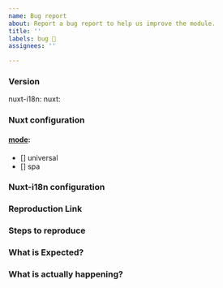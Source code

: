 ```yaml
---
name: Bug report
about: Report a bug report to help us improve the module.
title: ''
labels: bug 🐛
assignees: ''

---
```


### Version
nuxt-i18n: <!-- ex: 5.9.0 -->
nuxt: <!-- ex: 2.0.0 -->

### Nuxt configuration
#### [mode](https://nuxtjs.org/guides/configuration-glossary/configuration-mode): <!--universal is the default, please insert X where appropriate -->
 - [] universal
 - [] spa

### Nuxt-i18n configuration
<!--
    If relevant, please include the configuration you are using for this module.
    For example:
```
i18n: {
    strategy: 'prefix',
    ...
}
```
-->

### Reproduction Link
<!--
    A minimal test case on codesandbox or in a repository that can be used to reproduce the bug.
    An example codesandbox that can be forked and used as a base can be found at:
    https://codesandbox.io/s/nuxt-nuxt-i18n-base-template-sty4f
-->

### Steps to reproduce


### What is Expected?


### What is actually happening?
